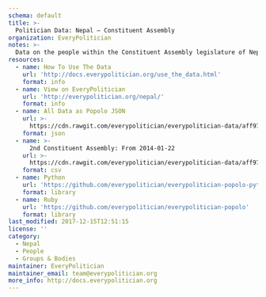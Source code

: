 ```yaml
---
schema: default
title: >-
  Politician Data: Nepal — Constituent Assembly
organization: EveryPolitician
notes: >-
  Data on the people within the Constituent Assembly legislature of Nepal.
resources:
  - name: How To Use The Data
    url: 'http://docs.everypolitician.org/use_the_data.html'
    format: info
  - name: View on EveryPolitician
    url: 'http://everypolitician.org/nepal/'
    format: info
  - name: All Data as Popolo JSON
    url: >-
      https://cdn.rawgit.com/everypolitician/everypolitician-data/aff97cd49b3dd08b9c12fc2a6aeabe2e62a0f692/data/Nepal/Assembly/ep-popolo-v1.0.json
    format: json
  - name: >-
      2nd Constituent Assembly: From 2014-01-22
    url: >-
      https://cdn.rawgit.com/everypolitician/everypolitician-data/aff97cd49b3dd08b9c12fc2a6aeabe2e62a0f692/data/Nepal/Assembly/term-ca2.csv
    format: csv
  - name: Python
    url: 'https://github.com/everypolitician/everypolitician-popolo-python'
    format: library
  - name: Ruby
    url: 'https://github.com/everypolitician/everypolitician-popolo'
    format: library
last_modified: 2017-12-15T12:51:15
license: ''
category:
  - Nepal
  - People
  - Groups & Bodies
maintainer: EveryPolitician
maintainer_email: team@everypolitician.org
more_info: http://docs.everypolitician.org
---
```

